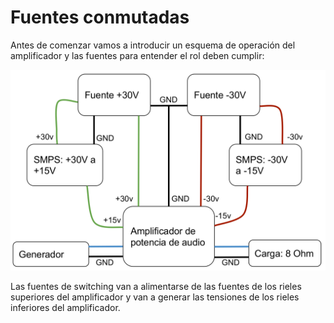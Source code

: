 # Fuentes conmutadas

Antes de comenzar vamos a introducir un esquema de operación del amplificador y las fuentes para entender el rol deben cumplir:

<p align="center">
  <img src="esquema_amplificador.png?raw=true" width="1000" title="hover text">
</p>

Las fuentes de switching van a alimentarse de las fuentes de los rieles superiores del amplificador y van a generar las tensiones de los rieles inferiores del amplificador.




